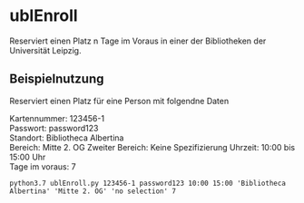 # ublEnroll

Reserviert einen Platz n Tage im Voraus in einer der Bibliotheken der Universität Leipzig.

## Beispielnutzung
Reserviert einen Platz für eine Person mit folgendne Daten  

Kartennummer: 123456-1  
Passwort: password123  
Standort: Bibliotheca Albertina  
Bereich: Mitte 2. OG
Zweiter Bereich: Keine Spezifizierung
Uhrzeit: 10:00 bis 15:00 Uhr  
Tage im voraus: 7

```
python3.7 ublEnroll.py 123456-1 password123 10:00 15:00 'Bibliotheca Albertina' 'Mitte 2. OG' 'no selection' 7
```

